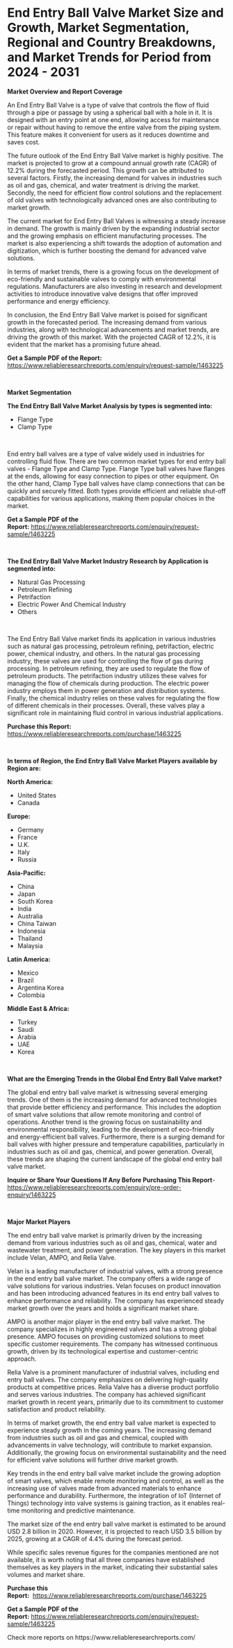 <p><h1>End Entry Ball Valve Market Size and Growth, Market Segmentation, Regional and Country Breakdowns, and Market Trends for Period from 2024 -  2031</h1></p><p><strong>Market Overview and Report Coverage</strong></p>
<p><p>An End Entry Ball Valve is a type of valve that controls the flow of fluid through a pipe or passage by using a spherical ball with a hole in it. It is designed with an entry point at one end, allowing access for maintenance or repair without having to remove the entire valve from the piping system. This feature makes it convenient for users as it reduces downtime and saves cost.</p><p>The future outlook of the End Entry Ball Valve market is highly positive. The market is projected to grow at a compound annual growth rate (CAGR) of 12.2% during the forecasted period. This growth can be attributed to several factors. Firstly, the increasing demand for valves in industries such as oil and gas, chemical, and water treatment is driving the market. Secondly, the need for efficient flow control solutions and the replacement of old valves with technologically advanced ones are also contributing to market growth.</p><p>The current market for End Entry Ball Valves is witnessing a steady increase in demand. The growth is mainly driven by the expanding industrial sector and the growing emphasis on efficient manufacturing processes. The market is also experiencing a shift towards the adoption of automation and digitization, which is further boosting the demand for advanced valve solutions.</p><p>In terms of market trends, there is a growing focus on the development of eco-friendly and sustainable valves to comply with environmental regulations. Manufacturers are also investing in research and development activities to introduce innovative valve designs that offer improved performance and energy efficiency.</p><p>In conclusion, the End Entry Ball Valve market is poised for significant growth in the forecasted period. The increasing demand from various industries, along with technological advancements and market trends, are driving the growth of this market. With the projected CAGR of 12.2%, it is evident that the market has a promising future ahead.</p></p>
<p><strong>Get a Sample PDF of the Report:</strong> <a href="https://www.reliableresearchreports.com/enquiry/request-sample/1463225">https://www.reliableresearchreports.com/enquiry/request-sample/1463225</a></p>
<p>&nbsp;</p>
<p><strong>Market Segmentation</strong></p>
<p><strong>The End Entry Ball Valve Market Analysis by types is segmented into:</strong></p>
<p><ul><li>Flange Type</li><li>Clamp Type</li></ul></p>
<p>&nbsp;</p>
<p><p>End entry ball valves are a type of valve widely used in industries for controlling fluid flow. There are two common market types for end entry ball valves - Flange Type and Clamp Type. Flange Type ball valves have flanges at the ends, allowing for easy connection to pipes or other equipment. On the other hand, Clamp Type ball valves have clamp connections that can be quickly and securely fitted. Both types provide efficient and reliable shut-off capabilities for various applications, making them popular choices in the market.</p></p>
<p><strong>Get a Sample PDF of the Report:</strong>&nbsp;<a href="https://www.reliableresearchreports.com/enquiry/request-sample/1463225">https://www.reliableresearchreports.com/enquiry/request-sample/1463225</a></p>
<p>&nbsp;</p>
<p><strong>The End Entry Ball Valve Market Industry Research by Application is segmented into:</strong></p>
<p><ul><li>Natural Gas Processing</li><li>Petroleum Refining</li><li>Petrifaction</li><li>Electric Power And Chemical Industry</li><li>Others</li></ul></p>
<p>&nbsp;</p>
<p><p>The End Entry Ball Valve market finds its application in various industries such as natural gas processing, petroleum refining, petrifaction, electric power, chemical industry, and others. In the natural gas processing industry, these valves are used for controlling the flow of gas during processing. In petroleum refining, they are used to regulate the flow of petroleum products. The petrifaction industry utilizes these valves for managing the flow of chemicals during production. The electric power industry employs them in power generation and distribution systems. Finally, the chemical industry relies on these valves for regulating the flow of different chemicals in their processes. Overall, these valves play a significant role in maintaining fluid control in various industrial applications.</p></p>
<p><strong>Purchase this Report:</strong>&nbsp; <a href="https://www.reliableresearchreports.com/purchase/1463225">https://www.reliableresearchreports.com/purchase/1463225</a></p>
<p>&nbsp;</p>
<p><strong>In terms of Region, the End Entry Ball Valve Market Players available by Region are:</strong></p>
<p>
    <p> <strong> North America: </strong>
        <ul>
            <li>United States</li>
            <li>Canada</li>
        </ul>
        </p> 
    <p> <strong> Europe: </strong>
        <ul>
            <li>Germany</li>
            <li>France</li>
            <li>U.K.</li>
            <li>Italy</li>
            <li>Russia</li>
        </ul>
        </p> 
    <p> <strong> Asia-Pacific: </strong>
        <ul>
            <li>China</li>
            <li>Japan</li>
            <li>South Korea</li>
            <li>India</li>
            <li>Australia</li>
            <li>China Taiwan</li>
            <li>Indonesia</li>
            <li>Thailand</li>
            <li>Malaysia</li>
        </ul>
        </p> 
    <p> <strong> Latin America: </strong>
        <ul>
            <li>Mexico</li>
            <li>Brazil</li>
            <li>Argentina Korea</li>
            <li>Colombia</li>
        </ul>
        </p> 
    <p> <strong> Middle East & Africa: </strong>
        <ul>
            <li>Turkey</li>
            <li>Saudi</li>
            <li>Arabia</li>
            <li>UAE</li>
            <li>Korea</li>
        </ul>
    </p>
    </p>
<p>&nbsp;</p>
<p><strong>What are the Emerging Trends in the Global End Entry Ball Valve market?</strong></p>
<p><p>The global end entry ball valve market is witnessing several emerging trends. One of them is the increasing demand for advanced technologies that provide better efficiency and performance. This includes the adoption of smart valve solutions that allow remote monitoring and control of operations. Another trend is the growing focus on sustainability and environmental responsibility, leading to the development of eco-friendly and energy-efficient ball valves. Furthermore, there is a surging demand for ball valves with higher pressure and temperature capabilities, particularly in industries such as oil and gas, chemical, and power generation. Overall, these trends are shaping the current landscape of the global end entry ball valve market.</p></p>
<p><strong>Inquire or Share Your Questions If Any Before Purchasing This Report</strong>- <a href="https://www.reliableresearchreports.com/enquiry/pre-order-enquiry/1463225">https://www.reliableresearchreports.com/enquiry/pre-order-enquiry/1463225</a></p>
<p>&nbsp;</p>
<p><strong>Major Market Players</strong></p>
<p><p>The end entry ball valve market is primarily driven by the increasing demand from various industries such as oil and gas, chemical, water and wastewater treatment, and power generation. The key players in this market include Velan, AMPO, and Relia Valve.</p><p>Velan is a leading manufacturer of industrial valves, with a strong presence in the end entry ball valve market. The company offers a wide range of valve solutions for various industries. Velan focuses on product innovation and has been introducing advanced features in its end entry ball valves to enhance performance and reliability. The company has experienced steady market growth over the years and holds a significant market share.</p><p>AMPO is another major player in the end entry ball valve market. The company specializes in highly engineered valves and has a strong global presence. AMPO focuses on providing customized solutions to meet specific customer requirements. The company has witnessed continuous growth, driven by its technological expertise and customer-centric approach.</p><p>Relia Valve is a prominent manufacturer of industrial valves, including end entry ball valves. The company emphasizes on delivering high-quality products at competitive prices. Relia Valve has a diverse product portfolio and serves various industries. The company has achieved significant market growth in recent years, primarily due to its commitment to customer satisfaction and product reliability.</p><p>In terms of market growth, the end entry ball valve market is expected to experience steady growth in the coming years. The increasing demand from industries such as oil and gas and chemical, coupled with advancements in valve technology, will contribute to market expansion. Additionally, the growing focus on environmental sustainability and the need for efficient valve solutions will further drive market growth.</p><p>Key trends in the end entry ball valve market include the growing adoption of smart valves, which enable remote monitoring and control, as well as the increasing use of valves made from advanced materials to enhance performance and durability. Furthermore, the integration of IoT (Internet of Things) technology into valve systems is gaining traction, as it enables real-time monitoring and predictive maintenance.</p><p>The market size of the end entry ball valve market is estimated to be around USD 2.8 billion in 2020. However, it is projected to reach USD 3.5 billion by 2025, growing at a CAGR of 4.4% during the forecast period.</p><p>While specific sales revenue figures for the companies mentioned are not available, it is worth noting that all three companies have established themselves as key players in the market, indicating their substantial sales volumes and market share.</p></p>
<p><strong>Purchase this Report:</strong>&nbsp;&nbsp;<a href="https://www.reliableresearchreports.com/purchase/1463225">https://www.reliableresearchreports.com/purchase/1463225</a></p>
<p></p>
<p><strong>Get a Sample PDF of the Report:</strong>&nbsp;<a href="https://www.reliableresearchreports.com/enquiry/request-sample/1463225">https://www.reliableresearchreports.com/enquiry/request-sample/1463225</a></p>
<p>Check more reports on https://www.reliableresearchreports.com/</p>